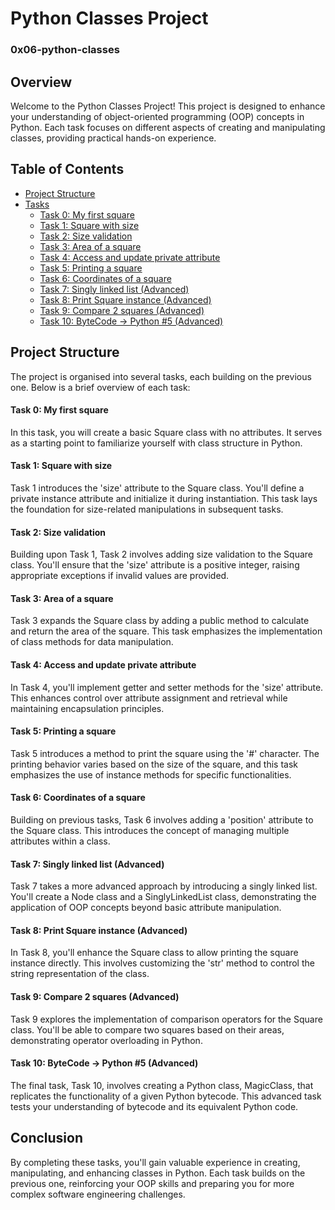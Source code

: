 # Python Classes Project
### 0x06-python-classes

## Overview
Welcome to the Python Classes Project! This project is designed to enhance your understanding of object-oriented programming (OOP) concepts in Python. Each task focuses on different aspects of creating and manipulating classes, providing practical hands-on experience.


## Table of Contents

- [Project Structure](#project-structure)
- [Tasks](#tasks)
  - [Task 0: My first square](#task-0-my-first-square)
  - [Task 1: Square with size](#task-1-square-with-size)
  - [Task 2: Size validation](#task-2-size-validation)
  - [Task 3: Area of a square](#task-3-area-of-a-square)
  - [Task 4: Access and update private attribute](#task-4-access-and-update-private-attribute)
  - [Task 5: Printing a square](#task-5-printing-a-square)
  - [Task 6: Coordinates of a square](#task-6-coordinates-of-a-square)
  - [Task 7: Singly linked list (Advanced)](#task-7-singly-linked-list-advanced)
  - [Task 8: Print Square instance (Advanced)](#task-8-print-square-instance-advanced)
  - [Task 9: Compare 2 squares (Advanced)](#task-9-compare-2-squares-advanced)
  - [Task 10: ByteCode -> Python #5 (Advanced)](#task-10-bytecode--python-5-advanced)

## Project Structure

The project is organised into several tasks, each building on the previous one. Below is a brief overview of each task:

#### Task 0: My first square
In this task, you will create a basic Square class with no attributes. It serves as a starting point to familiarize yourself with class structure in Python.

#### Task 1: Square with size
Task 1 introduces the 'size' attribute to the Square class. You'll define a private instance attribute and initialize it during instantiation. This task lays the foundation for size-related manipulations in subsequent tasks.

#### Task 2: Size validation
Building upon Task 1, Task 2 involves adding size validation to the Square class. You'll ensure that the 'size' attribute is a positive integer, raising appropriate exceptions if invalid values are provided.

#### Task 3: Area of a square
Task 3 expands the Square class by adding a public method to calculate and return the area of the square. This task emphasizes the implementation of class methods for data manipulation.

#### Task 4: Access and update private attribute
In Task 4, you'll implement getter and setter methods for the 'size' attribute. This enhances control over attribute assignment and retrieval while maintaining encapsulation principles.

#### Task 5: Printing a square
Task 5 introduces a method to print the square using the '#' character. The printing behavior varies based on the size of the square, and this task emphasizes the use of instance methods for specific functionalities.

#### Task 6: Coordinates of a square
Building on previous tasks, Task 6 involves adding a 'position' attribute to the Square class. This introduces the concept of managing multiple attributes within a class.

#### Task 7: Singly linked list (Advanced)
Task 7 takes a more advanced approach by introducing a singly linked list. You'll create a Node class and a SinglyLinkedList class, demonstrating the application of OOP concepts beyond basic attribute manipulation.

#### Task 8: Print Square instance (Advanced)
In Task 8, you'll enhance the Square class to allow printing the square instance directly. This involves customizing the 'str' method to control the string representation of the class.

#### Task 9: Compare 2 squares (Advanced)
Task 9 explores the implementation of comparison operators for the Square class. You'll be able to compare two squares based on their areas, demonstrating operator overloading in Python.

#### Task 10: ByteCode -> Python #5 (Advanced)
The final task, Task 10, involves creating a Python class, MagicClass, that replicates the functionality of a given Python bytecode. This advanced task tests your understanding of bytecode and its equivalent Python code.

## Conclusion
By completing these tasks, you'll gain valuable experience in creating, manipulating, and enhancing classes in Python. Each task builds on the previous one, reinforcing your OOP skills and preparing you for more complex software engineering challenges.
